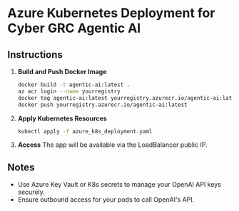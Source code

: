# Azure Kubernetes Deployment for Cyber GRC Agentic AI

## Instructions

1. **Build and Push Docker Image**
   ```bash
   docker build -t agentic-ai:latest .
   az acr login --name yourregistry
   docker tag agentic-ai:latest yourregistry.azurecr.io/agentic-ai:latest
   docker push yourregistry.azurecr.io/agentic-ai:latest
   ```

2. **Apply Kubernetes Resources**
   ```bash
   kubectl apply -f azure_k8s_deployment.yaml
   ```

3. **Access**
   The app will be available via the LoadBalancer public IP.

## Notes
- Use Azure Key Vault or K8s secrets to manage your OpenAI API keys securely.
- Ensure outbound access for your pods to call OpenAI's API.
